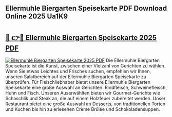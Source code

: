 ## Ellermuhle Biergarten Speisekarte PDF Download Online 2025 Ua1K9

# <h2><a href="http://gc9t1pa.nevu.top/?p=Ellermuhle+Biergarten+Speisekarte">🔗 👉🔴 Ellermuhle Biergarten Speisekarte 2025 PDF</a></h2>

[![Ellermuhle Biergarten Speisekarte 2025 PDF](https://i.imgur.com/dBaPXMq.png)](http://gc9t1pa.nevu.top/?p=Ellermuhle+Biergarten+Speisekarte)
Die Ellermuhle Biergarten Speisekarte ist die Kunst, zwischen einer Vielzahl von Gerichten zu wählen. Wenn Sie etwas Leichtes und Frisches suchen, empfehlen wir Ihnen, unseren Salatbereich auf der Ellermuhle Biergarten Speisekarte zu überprüfen. Für Fleischliebhaber bietet unsere Ellermuhle Biergarten Speisekarte eine große Auswahl an Gerichten: Rindfleisch, Schweinefleisch, Huhn und Fisch. Unseren Auserwählten bieten wir Gourmet-Gerichte wie Schaschlik und Steak an, die auf einem Holzfeuer zubereitet werden. Unser Restaurant bietet eine große Auswahl an Desserts, von traditionellen Torten und Kuchen bis hin zu erlesenen Crème Brûlée und Schokoladensuppen.
